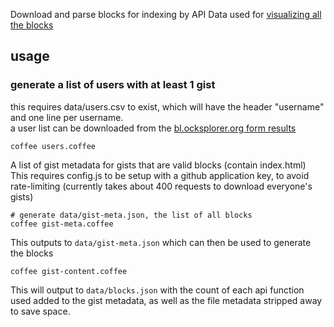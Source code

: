 Download and parse blocks for indexing by API
Data used for [visualizing all the blocks](http://bl.ocks.org/enjalot/1d679f0322174b65d032)

## usage

### generate a list of users with at least 1 gist
this requires data/users.csv to exist, which will have the header "username" and one line per username.  
a user list can be downloaded from the [bl.ocksplorer.org form results](https://docs.google.com/spreadsheet/pub?key=0Al5UYaVoRpW3dE12bzRTVEp2RlJDQXdUYUFmODNiTHc&single=true&gid=0&output=csv)
```
coffee users.coffee
```

A list of gist metadata for gists that are valid blocks (contain index.html)
This requires config.js to be setup with a github application key, to avoid rate-limiting (currently takes about 400 requests to download everyone's gists)

```
# generate data/gist-meta.json, the list of all blocks
coffee gist-meta.coffee
```
This outputs to `data/gist-meta.json` which can then be used to generate the blocks
```
coffee gist-content.coffee
```
This will output to `data/blocks.json` with the count of each api function used added to the gist metadata, as well as the file metadata stripped away to save space.